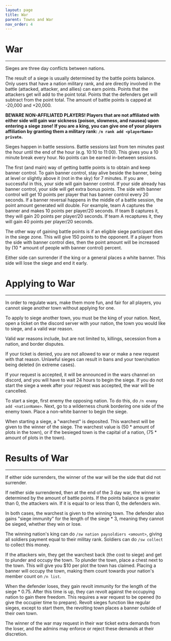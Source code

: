 ```yaml
---
layout: page
title: War
parent: Towns and War
nav_order: 4
---
```


# **War**
---
Sieges are three day conflicts between nations.  

The result of a siege is usually determined by the battle points balance. Only users that have a nation military rank, and are directly involved in the battle (attacked, attacker, and allies) can earn points. Points that the attackers get will add to the point total. Points that the defenders get will subtract from the point total. The amount of battle points is capped at -20,000 and +20,000.  

**BEWARE NON-AFFILIATED PLAYERS! Players that are not affiliated with either side will gain war sickness (poison, slowness, and nausea) upon entering a siege zone! If you are a king, you can give one of your players affiliation by granting them a military rank: `/n rank add <playerName> private`.**  

Sieges happen in battle sessions. Battle sessions last from ten minutes past the hour until the end of the hour (e.g. 10:10 to 11:00). This gives you a 10 minute break every hour. No points can be earned in-between sessions.  

The first (and main) way of getting battle points is to obtain and keep banner control. To gain banner control, stay alive beside the banner, being at level or slightly above it (not in the sky) for 7 minutes. If you are successful in this, your side will gain banner control. If your side already has banner control, your side will get extra bonus points. The side with banner control will get 10 points per player that has banner control every 20 seconds. If a banner reversal happens in the middle of a battle session, the point amount generated will double. For example, team A captures the banner and makes 10 points per player/20 seconds. If team B captures it, they will gain 20 points per player/20 seconds. If team A recaptures it, they will gain 40 points per player/20 seconds.  

The other way of gaining battle points is if an eligible siege participant dies in the siege zone. This will give 150 points to the opponent. If a player from the side with banner control dies, then the point amount will be increased by (10 * amount of people with banner control) percent.  

Either side can surrender if the king or a general places a white banner. This side will lose the siege and end it early.  

# **Applying to War**
---
In order to regulate wars, make them more fun, and fair for all players, you cannot siege another town without applying for one.  

To apply to siege another town, you must be the king of your nation. Next, open a ticket on the discord server with your nation, the town you would like to siege, and a valid war reason.  

Valid war reasons include, but are not limited to, killings, secession from a nation, and border disputes.  

If your ticket is denied, you are not allowed to war or make a new request with that reason. Unlawful sieges can result in bans and your town/nation being deleted (in extreme cases).  

If your request is accepted, it will be announced in the wars channel on discord, and you will have to wait 24 hours to begin the siege. If you do not start the siege a week after your request was accepted, the war will be cancelled.  

To start a siege, first enemy the opposing nation. To do this, do `/n enemy add <nationName>`. Next, go to a wilderness chunk bordering one side of the enemy town. Place a non-white banner to begin the siege.  

When starting a siege, a "warchest" is deposited. This warchest will be given to the winner of the siege. The warchest value is (50 * amount of plots in the town), or if the besieged town is the capital of a nation, (75 * amount of plots in the town).  

# **Results of War**
---
If either side surrenders, the winner of the war will be the side that did not surrender.  

If neither side surrendered, then at the end of the 3 day war, the winner is determined by the amount of battle points. If the points balance is greater than 0, the attackers win. If it is equal to or less than 0, the defenders win.  

In both cases, the warchest is given to the winning town. The defender also gains "siege immunity" for the length of the siege * 3, meaning they cannot be sieged, whether they win or lose.  

The winning nation's king can do `/sw nation paysoldiers <amount>`, giving all soldiers payment equal to their militay rank. Soldiers can do `/sw collect` to collect this money.  

If the attackers win, they get the warchest back (the cost to siege) and get to plunder and occupy the town. To plunder the town, place a chest next to the town. This will give you $10 per plot the town has claimed. Placing a banner will occupy the town, making them count towards your nation's member count on `/n list`.  

When the defender loses, they gain revolt immunity for the length of the siege * 0.75. After this time is up, they can revolt against the occupying nation to gain there freedom. This requires a war request to be opened (to give the occupier time to prepare). Revolt sieges function like regular sieges, except to start them, the revolting town places a banner outside of their own town.  

The winner of the war may request in their war ticket extra demands from the loser, and the admins may enforce or reject these demands at their discretion.  
